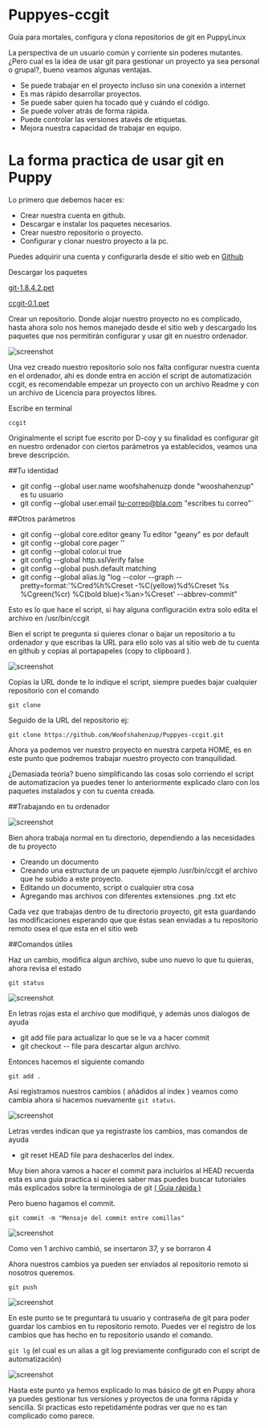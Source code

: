 Puppyes-ccgit
=============

Guía para mortales, configura y clona repositorios de git en PuppyLinux

La perspectiva de un usuario común y corriente sin poderes mutantes.
¿Pero cual es la idea de usar git para gestionar un proyecto ya sea personal o 
grupal?, bueno veamos algunas ventajas.

- Se puede trabajar en el proyecto incluso sin una conexión a internet
- Es mas rápido desarrollar proyectos.
- Se puede saber quien ha tocado qué y cuándo el código.
- Se puede volver atrás de forma rápìda.
- Puede controlar las versiones atavés de etiquetas.  
- Mejora nuestra capacidad de trabajar en equipo.

La forma practica de usar git en Puppy
======================================

Lo primero que debemos hacer es:
- Crear nuestra cuenta en github.
- Descargar e instalar los paquetes necesarios.
- Crear nuestro repositorio o proyecto.
- Configurar y clonar nuestro proyecto a la pc.

Puedes adquirir una cuenta y configurarla desde el sitio web en [Github](https://github.com/)

Descargar los paquetes 

[git-1.8.4.2.pet](http://ubuntuone.com/7kqwljWMJN8Pg808cdIc0V)

[ccgit-0.1.pet](http://ubuntuone.com/5zjNYiDOCJVtI9hbpfdwxy)

Crear un repositorio. 
Donde alojar nuestro proyecto no es complicado, hasta ahora solo
nos hemos manejado desde el sitio web y descargado los paquetes que nos permitirán 
configurar y usar git en nuestro ordenador.

![screenshot](http://i.imgur.com/T5oZAQ3.png)

Una vez creado nuestro repositorio solo nos falta configurar nuestra cuenta en el 
ordenador, ahi es donde entra en acción el script de automatización ccgit, es recomendable
empezar un proyecto con un archivo Readme y con un archivo de Licencia para proyectos
libres.

Escribe en terminal 

`ccgit`

Originalmente el script fue escrito por D-coy y su finalidad es configurar git en 
nuestro ordenador con ciertos parámetros ya establecidos, veamos una breve descripción.

##Tu identidad 

- git config --global user.name woofshahenuzp donde "wooshahenzup" es tu usuario
- git config --global user.email tu-correo@bla.com "escribes tu correo"`

##Otros parámetros
 
- git config --global core.editor geany  Tu editor "geany" es por default
- git config --global core.pager '' 
- git config --global color.ui true
- git config --global http.sslVerify false
- git config --global push.default matching
- git config --global alias.lg "log --color --graph --pretty=format:'%Cred%h%Creset -%C(yellow)%d%Creset %s %Cgreen(%cr) %C(bold blue)<%an>%Creset' --abbrev-commit"

Esto es lo que hace el script, si hay alguna configuración extra solo edita
el archivo en /usr/bin/ccgit 

Bien el script te pregunta si quieres clonar o bajar un repositorio a tu ordenador 
y que escribas la URL para ello solo vas al sitio web de tu cuenta en github y 
copias al portapapeles (copy to clipboard ).

![screenshot](http://i.imgur.com/bVYez9m.png)

Copias la URL donde te lo indique el script, siempre puedes bajar cualquier repositorio
con el comando 

`git clone`

Seguido de la URL del repositorio ej:

`git clone https://github.com/Woofshahenzup/Puppyes-ccgit.git`

Ahora ya podemos ver nuestro proyecto en nuestra carpeta HOME, es en este punto que
podremos trabajar nuestro proyecto con tranquilidad. 

¿Demasiada teoria? bueno simplificando las cosas solo corriendo el script de automatizacion ya puedes
tener lo anteriormente explicado claro con los paquetes instalados y con tu cuenta creada.

##Trabajando en tu ordenador 

![screenshot](http://i.imgur.com/16yzwOn.png)

Bien ahora trabaja normal en tu directorio, dependiendo a las necesidades de tu proyecto
- Creando un documento 
- Creando una estructura de un paquete ejemplo /usr/bin/ccgit el archivo que he subido a este
  proyecto.
- Editando un documento, script o cualquier otra cosa
- Agregando mas archivos con diferentes extensiones .png .txt etc

Cada vez que trabajas dentro de tu directorio proyecto, git esta guardando las modificaciones
esperando que que éstas sean enviadas a tu repositorio remoto osea el que esta en el sitio web

##Comandos útiles

Haz un cambio, modifica algun archivo, sube uno nuevo lo que tu quieras, ahora revisa el estado

`git status`

![screenshot](http://i.imgur.com/0Pyw3nA.png)

En letras rojas esta el archivo que modifiqué, y además unos dialogos de ayuda 
- git add file para actualizar lo que se le va a hacer commit
- git checkout -- file para descartar algun archivo. 

Entonces hacemos el siguiente comando 

`git add .`

Asi registramos nuestros cambios ( añádidos al index ) veamos como cambia ahora si 
hacemos nuevamente `git status`.

![screenshot](http://i.imgur.com/EZvCJ3a.png)

Letras verdes indican que ya registraste los cambios, mas comandos de ayuda
- git reset HEAD file  para deshacerlos del index.

Muy bien ahora vamos a hacer el commit para incluirlos al HEAD 
recuerda esta es una guia practica si quieres saber mas puedes buscar tutoriales 
más explicados sobre la terminologia de git [( Guia rápida )](http://rogerdudler.github.io/git-guide/index.es.html)

Pero bueno hagamos el commit. 

`git commit -m "Mensaje del commit entre comillas"`

![screenshot](http://i.imgur.com/Xq8YqDQ.png)

Como ven 1 archivo cambió, se insertaron 37, y se borraron 4

Ahora nuestros cambios ya pueden ser enviados al repositorio remoto si nosotros
queremos.

`git push`

![screenshot](http://i.imgur.com/9sU6Q0m.png)

En este punto se te preguntará tu usuario y contraseña de git para poder guardar
los cambios en tu repositorio remoto.
Puedes ver el registro de los cambios que has hecho en tu repositorio usando el 
comando.

`git lg`  (el cual es un alias a git log previamente configurado con el script de automatización) 

![screenshot](http://i.imgur.com/jyeAR89.png)

Hasta este punto ya hemos explicado lo mas básico de git en Puppy ahora ya puedes
gestionar tus versiones y proyectos de una forma rápida y sencilla.
Si practicas esto repetidaménte podras ver que no es tan complicado como parece.



